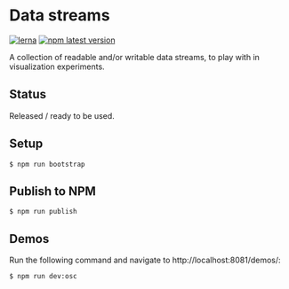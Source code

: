 # Data streams

[![lerna](https://img.shields.io/badge/maintained%20with-lerna-cc00ff.svg)](https://lernajs.io/) [![npm latest version](https://img.shields.io/npm/v/@petitatelier/osc-stream.svg)](https://www.npmjs.com/package/@petitatelier/osc-stream)

A collection of readable and/or writable data streams, to play with in visualization experiments.

## Status

Released / ready to be used.

## Setup

    $ npm run bootstrap

## Publish to NPM

    $ npm run publish

## Demos

Run the following command and navigate to http://localhost:8081/demos/:

    $ npm run dev:osc
